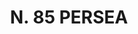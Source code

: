 ---
title: "N. 85 PERSEA"
plant-name: "N. 85"
plant-number: "085"
plant-xml: "/assets/xml/plant085.xml"
plant-img1: "/assets/img/plant085_verso.jpg"
plant-img2: "/assets/img/plant085.jpg"
plant-title: "N. 85 PERSEA"
plant-taxon-link: ""
plant-taxon-link: ""
layout: single-xml
---